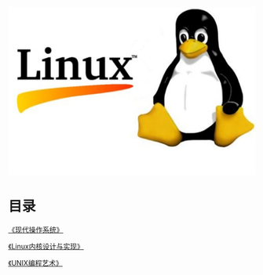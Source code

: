 ![](linux.jpg)

# 目录

[《现代操作系统》](modern-operating-systems/README.md)

[《Linux内核设计与实现》](linux-kernel-development/README.md)

[《UNIX编程艺术》](the-art-of-unix-programming/README.md)
